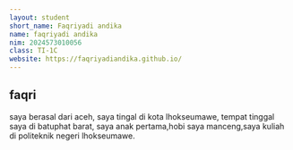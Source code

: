 ```yaml
---
layout: student
short_name: Faqriyadi andika
name: faqriyadi andika
nim: 2024573010056
class: TI-1C
website: https://faqriyadiandika.github.io/
---
```

## faqri
saya berasal dari aceh, saya tingal di kota lhokseumawe, tempat tinggal saya di batuphat barat, saya anak pertama,hobi saya manceng,saya kuliah di politeknik negeri lhokseumawe.
